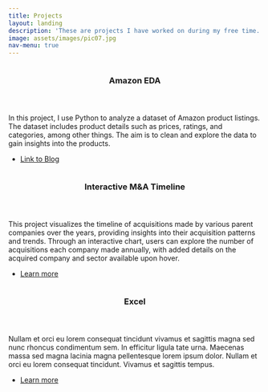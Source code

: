 ```yaml
---
title: Projects
layout: landing
description: 'These are projects I have worked on during my free time.'
image: assets/images/pic07.jpg
nav-menu: true
---
```


<!-- Main -->
<div id="main">


<!-- Two -->
<section id="two" class="spotlights">
	<section>
		<a href="generic.html" class="image">
			<img src="{% link assets/images/amazon_tn.png %}" alt="" data-position="center center" />
		</a>
		<div class="content">
			<div class="inner">
				<header class="major">
					<h3>Amazon EDA</h3>
				</header>
				<p>In this project, I use Python to analyze a dataset of Amazon product listings. The dataset includes product details such as prices, ratings, and categories, among other things. The aim is to clean and explore the data to gain insights into the products.</p>
				<ul class="actions">
					<li><a href="https://rici.substack.com/p/amazon-eda" class="button">Link to Blog</a></li>
				</ul>
			</div>
		</div>
	</section>
	<section>
		<a href="generic.html" class="image">
			<img src="{% link assets/images/m&a.jpg %}" alt="" data-position="top center" />
		</a>
		<div class="content">
			<div class="inner">
				<header class="major">
					<h3>Interactive M&A Timeline</h3>
				</header>
				<p>This project visualizes the timeline of acquisitions made by various parent companies over the years, providing insights into their acquisition patterns and trends. Through an interactive chart, users can explore the number of acquisitions each company made annually, with added details on the acquired company and sector available upon hover.</p>
				<ul class="actions">
					<li><a href="file:///C:/Users/Rici/Desktop/m&a_plotly/m&a.html" class="button">Learn more</a></li>
				</ul>
			</div>
		</div>
	</section>
	<section>
		<a href="generic.html" class="image">
			<img src="{% link assets/images/pic10.jpg %}" alt="" data-position="25% 25%" />
		</a>
		<div class="content">
			<div class="inner">
				<header class="major">
					<h3>Excel</h3>
				</header>
				<p>Nullam et orci eu lorem consequat tincidunt vivamus et sagittis magna sed nunc rhoncus condimentum sem. In efficitur ligula tate urna. Maecenas massa sed magna lacinia magna pellentesque lorem ipsum dolor. Nullam et orci eu lorem consequat tincidunt. Vivamus et sagittis tempus.</p>
				<ul class="actions">
					<li><a href="generic.html" class="button">Learn more</a></li>
				</ul>
			</div>
		</div>
	</section>
</section>

